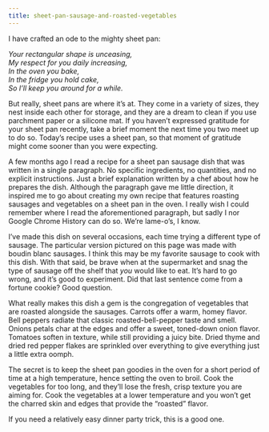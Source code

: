 ```yaml
---
title: sheet-pan-sausage-and-roasted-vegetables
--- 
```

I have crafted an ode to the mighty sheet pan:

<em>Your rectangular shape is unceasing,</em>
<br>
<em>My respect for you daily increasing,</em>
<br>
<em>In the oven you bake,</em>
<br>
<em>In the fridge you hold cake,</em>
<br>
<em>So I’ll keep you around for a while.</em>
<br>

But really, sheet pans are where it’s at. They come in a variety of sizes, they nest inside each other for storage, and they are a dream to clean if you use parchment paper or a silicone mat. If you haven’t expressed gratitude for your sheet pan recently, take a brief moment the next time you two meet up to do so. Today’s recipe uses a sheet pan, so that moment of gratitude might come sooner than you were expecting.

A few months ago I read a recipe for a sheet pan sausage dish that was written in a single paragraph. No specific ingredients, no quantities, and no explicit instructions. Just a brief explanation written by a chef about how he prepares the dish. Although the paragraph gave me little direction, it inspired me to go about creating my own recipe that features roasting sausages and vegetables on a sheet pan in the oven. I really wish I could remember where I read the aforementioned paragraph, but sadly I nor Google Chrome History can do so. We’re lame-o’s, I know.

I’ve made this dish on several occasions, each time trying a different type of sausage. The particular version pictured on this page was made with boudin blanc sausages. I think this may be my favorite sausage to cook with this dish. With that said, be brave when at the supermarket and snag the type of sausage off the shelf that <em>you</em> would like to eat. It’s hard to go wrong, and it’s good to experiment. Did that last sentence come from a fortune cookie? Good question.

What really makes this dish a gem is the congregation of vegetables that are roasted alongside the sausages. Carrots offer a warm, homey flavor. Bell peppers radiate that classic roasted-bell-pepper taste and smell. Onions petals char at the edges and offer a sweet, toned-down onion flavor. Tomatoes soften in texture, while still providing a juicy bite. Dried thyme and dried red pepper flakes are sprinkled over everything to give everything just a little extra oomph.

The secret is to keep the sheet pan goodies in the oven for a short period of time at a high temperature, hence setting the oven to broil. Cook the vegetables for too long, and they’ll lose the fresh, crisp texture you are aiming for. Cook the vegetables at a lower temperature and you won’t get the charred skin and edges that provide the “roasted” flavor.

If you need a relatively easy dinner party trick, this is a good one.
